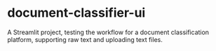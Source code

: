 # document-classifier-ui

A Streamlit project, testing the workflow for a document classification platform, supporting raw text and uploading text files.
